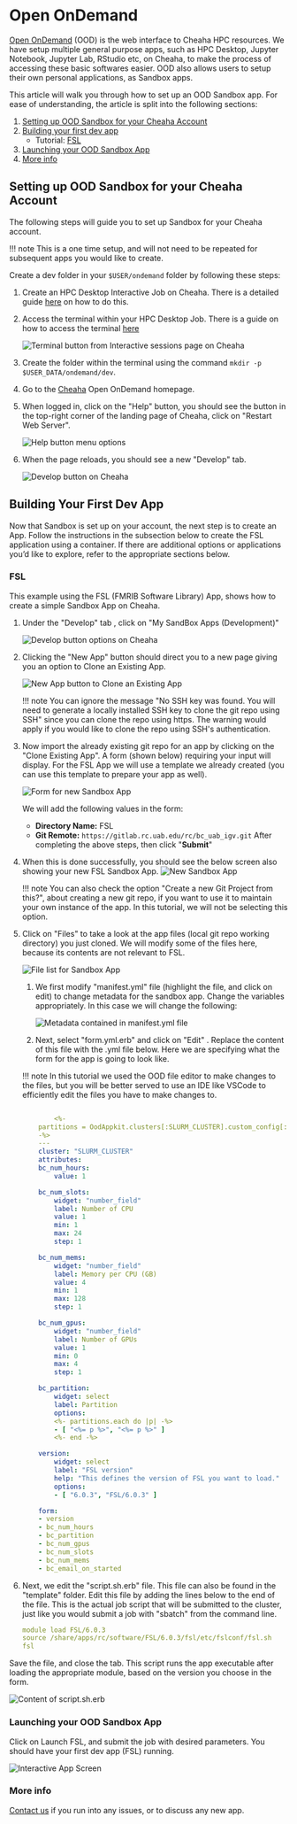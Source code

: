 # Open OnDemand

[Open OnDemand](https://rc.uab.edu) (OOD) is the web interface to Cheaha HPC resources. We have setup multiple general purpose apps, such as HPC Desktop, Jupyter Notebook, Jupyter Lab, RStudio etc, on Cheaha, to make the process of accessing these basic softwares easier. OOD also allows users to setup their own personal applications, as Sandbox apps.

This article will walk you through how to set up an OOD Sandbox app. For ease of understanding, the article is split into the following sections:

1. [Setting up OOD Sandbox for your Cheaha Account](#setting-up-ood-sandbox-for-your-cheaha-account)
1. [Building your first dev app](#building-your-first-dev-app)
   - Tutorial: [FSL](#fsl)
1. [Launching your OOD Sandbox App](#launching-your-ood-sandbox-app)
1. [More info](#more-info)

## Setting up OOD Sandbox for your Cheaha Account

The following steps will guide you to set up Sandbox for your Cheaha account.

<!-- markdownlint-disable MD046 -->
!!! note
    This is a one time setup, and will not need to be repeated for subsequent apps you would like to create.
<!-- markdownlint-enable MD046 -->

Create a dev folder in your `$USER/ondemand` folder by following these steps:

1. Create an HPC Desktop Interactive Job on Cheaha. There is a detailed guide [here](../cheaha/open_ondemand/ood_layout.md#creating-an-interactive-job) on how to do this.

1. Access the terminal within your HPC Desktop Job. There is a guide on how to access the terminal [here](../cheaha/tutorial/pytorch_tensorflow.md#installing-anaconda-environments-using-the-terminal)

    ![Terminal button from Interactive sessions page on Cheaha](images/cheaha_sandbox_shell_button.png)

1. Create the folder within the terminal using the command `mkdir -p $USER_DATA/ondemand/dev`.

1. Go to the [Cheaha](https://rc.uab.edu) Open OnDemand homepage.

1. When logged in, click on the "Help" button, you should see the button in the top-right corner of the landing page of Cheaha, click on "Restart Web Server".

    ![Help button menu options](images/cheaha_help_button.png)

1. When the page reloads, you should see a new "Develop" tab.

    ![Develop button on Cheaha](images/cheaha_develop_button.png)

## Building Your First Dev App

Now that Sandbox is set up on your account, the next step is to create an App. Follow the instructions in the subsection below to create the FSL application using a container. If there are additional options or applications you’d like to explore, refer to the appropriate sections below.

### FSL

This example using the FSL (FMRIB Software Library) App, shows how to create a simple Sandbox App on Cheaha.

1. Under the "Develop" tab , click on "My SandBox Apps (Development)"

    ![Develop button options on Cheaha](images/cheaha_develop_sandbox.png)

1. Clicking the "New App" button should direct you to a new page giving you an option to Clone an Existing App.

    ![New App button to Clone an Existing App](images/sandbox_new_app.png)

    <!-- markdownlint-disable MD046 -->
    !!! note
        You can ignore the message "No SSH key was found. You will need to generate a locally installed SSH key to clone the git repo using SSH" since you can clone the repo using https. The warning would apply if you would like to clone the repo using SSH's authentication.
    <!-- markdownlint-enable MD046 -->

1. Now import the already existing git repo for an app by clicking on the "Clone Existing App". A form (shown below) requiring your input will display. For the FSL App we will use a template we already created (you can use this template to prepare your app as well).

    ![Form for new Sandbox App](images/sandbox_new_app_form.png)

    We will add the following values in the form:
    - **Directory Name:** FSL
    - **Git Remote:** `https://gitlab.rc.uab.edu/rc/bc_uab_igv.git`
    After completing the above steps, then click "**Submit**"

1. When this is done successfully, you should see the below screen also showing your new FSL Sandbox App.
    ![New Sandbox App](images/new_fsl_sandbox_app.png)

    <!-- markdownlint-disable MD046 -->
    !!! note
        You can also check the option "Create a new Git Project from this?", about creating a new git repo, if you want to use it to maintain your own instance of the app. In this tutorial, we will not be selecting this option.
    <!-- markdownlint-enable MD046 -->

1. Click on "Files" to take a look at the app files (local git repo working directory) you just cloned. We will modify some of the files here, because its contents are not relevant to FSL.

    ![File list for Sandbox App](images/file_sandbox_app.png)

    1. We first modify "manifest.yml" file (highlight the file, and click on edit) to change metadata for the sandbox app. Change the variables appropriately. In this case we will change the following:

        ![Metadata contained in manifest.yml file](images/manifest_yml_sandbox.png)

    1. Next, select "form.yml.erb" and click on "Edit" . Replace the content of this file with the .yml file below. Here we are specifying what the form for the app is going to look like.

    <!-- markdownlint-disable MD046 -->
    !!! note
        In this tutorial we used the OOD file editor to make changes to the files, but you will be better served to use an IDE like VSCode to efficiently edit the files you have to make changes to.
    <!-- markdownlint-enable MD046 -->

    ``` yaml

            <%-
        partitions = OodAppkit.clusters[:SLURM_CLUSTER].custom_config[:partitions]
        -%>
        ---
        cluster: "SLURM_CLUSTER"
        attributes:
        bc_num_hours:
            value: 1

        bc_num_slots:
            widget: "number_field"
            label: Number of CPU
            value: 1
            min: 1
            max: 24
            step: 1

        bc_num_mems:
            widget: "number_field"
            label: Memory per CPU (GB)
            value: 4
            min: 1
            max: 128
            step: 1

        bc_num_gpus:
            widget: "number_field"
            label: Number of GPUs
            value: 1
            min: 0
            max: 4
            step: 1

        bc_partition:
            widget: select
            label: Partition
            options:
            <%- partitions.each do |p| -%>
            - [ "<%= p %>", "<%= p %>" ]
            <%- end -%>

        version:
            widget: select
            label: "FSL version"
            help: "This defines the version of FSL you want to load."
            options:
            - [ "6.0.3", "FSL/6.0.3" ]

        form:
        - version
        - bc_num_hours
        - bc_partition
        - bc_num_gpus
        - bc_num_slots
        - bc_num_mems
        - bc_email_on_started

    ```

1. Next, we edit the "script.sh.erb" file. This file can also be found in the "template" folder. Edit this file by adding the lines below to the end of the file. This is the actual job script that will be submitted to the cluster, just like you would submit a job with "sbatch" from the command line.

    ``` YAML
    module load FSL/6.0.3
    source /share/apps/rc/software/FSL/6.0.3/fsl/etc/fslconf/fsl.sh
    fsl
    ```

Save the file, and close the tab. This script runs the app executable after loading the appropriate module, based on the version you choose in the form.

![Content of script.sh.erb](images/sandbox_scriptShErb.png)

### Launching your OOD Sandbox App

Click on Launch FSL, and submit the job with desired parameters. You should have your first dev app (FSL) running.

![Interactive App Screen](images/sandbox_launchFSL.png)

### More info

[Contact us](../index.md#how-to-contact-us) if you run into any issues, or to discuss any new app.
